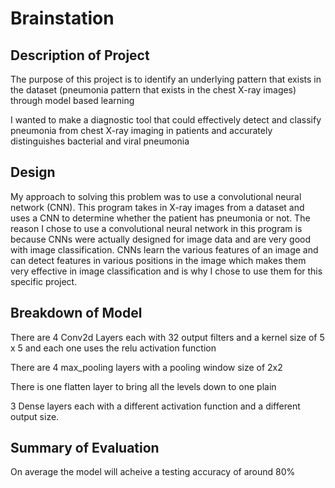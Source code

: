 # Brainstation

## Description of Project

The purpose of this project is to identify an underlying pattern that exists in the dataset (pneumonia pattern that exists in the chest X-ray images) through model based learning 

I wanted to make a diagnostic tool that could effectively detect and classify pneumonia from chest X-ray imaging in patients and accurately distinguishes bacterial and viral pneumonia

## Design 

My approach to solving this problem was to use a convolutional neural network (CNN). This program takes in X-ray images from a dataset and uses a CNN to determine whether the patient has pneumonia or not. The reason I chose to use a convolutional neural network in this program is because CNNs were actually designed for image data and are very good with image classification. CNNs learn the various features of an image and can detect features in various positions in the image which makes them very effective in image classification and is why I chose to use them for this specific project. 

## Breakdown of Model 

There are 4 Conv2d Layers each with 32 output filters and a kernel size of 5 x 5 and each one uses the relu activation function   

There are 4 max_pooling layers with a pooling window size of 2x2 

There is one flatten layer to bring all the levels down to one plain 

3 Dense layers each with a different activation function and a different output size. 

## Summary of Evaluation 

On average the model will acheive a testing accuracy of around 80%


